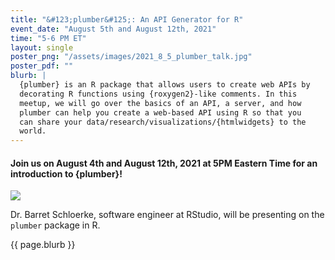 ```yaml
---
title: "&#123;plumber&#125;: An API Generator for R"
event_date: "August 5th and August 12th, 2021"
time: "5-6 PM ET"
layout: single
poster_png: "/assets/images/2021_8_5_plumber_talk.jpg"
poster_pdf: ""
blurb: |
  {plumber} is an R package that allows users to create web APIs by
  decorating R functions using {roxygen2}-like comments. In this
  meetup, we will go over the basics of an API, a server, and how
  plumber can help you create a web-based API using R so that you
  can share your data/research/visualizations/{htmlwidgets} to the
  world.
---
```



#### Join us on August 4th and August 12th, 2021 at 5PM Eastern Time for an introduction to {plumber}!

<a href="{{ page.poster_png }}" alt="">
<img src="{{ page.poster_png }}">
</a>


Dr. Barret Schloerke, software engineer at RStudio, will be presenting
on the `plumber` package in R.

<p>{{ page.blurb }}</p>
